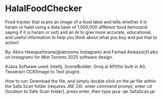 # HalalFoodChecker
Food tracker that scans an image of a food label  and tells whether it is haram or halal using a data base of 1,000,000 different food items(and saying if it is haram or not) and an AI to give more accurate, educational, and useful information to help you think about what you buy and put that to action!

By: Abiru Hewapathirana(@abroomu Instagram) and Farhad Alokazai()f.alkz on Instagram) for Mist Toronto 2025 software design.

#Java
Software used: Intellij, SceneBuilder, Groq ai API(for built in AI), Tesseract OCR(Image to Text plugin). 

How to run: Download the file, and simply double click on the jar file within the Safa Scan folder (requires JRE 24).
            enter command prompt, enter cd [location to Safe Scan folder], press enter, then type java -jar SafaScan.jar


